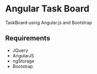 # Angular Task Board

TaskBoard using Angular.js and Bootstrap

## Requirements

- JQuery
- AngularJS
- ngStorage
- Bootstrap

